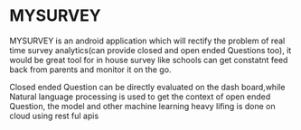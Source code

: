 # MYSURVEY
MYSURVEY is an android application which will rectify the problem of real time survey analytics(can provide closed and open ended Questions too), it would be great tool for in house survey like  schools can get constatnt feed back from parents and monitor it on the go. 

Closed ended Question can be directly evaluated on the dash board,while Natural language processing is used to get the context of open ended Question, the model and other machine learning heavy lifing is done on cloud using rest ful apis
